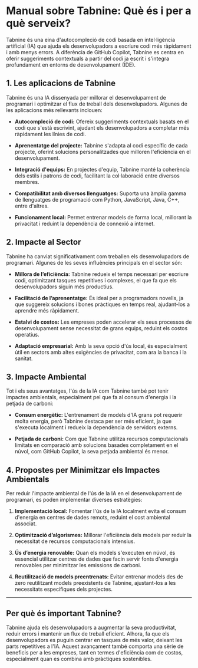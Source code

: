 # Manual sobre Tabnine: Què és i per a què serveix?

Tabnine és una eina d'autocompleció de codi basada en intel·ligència artificial (IA) que ajuda els desenvolupadors a escriure codi més ràpidament i amb menys errors. A diferència de GitHub Copilot, Tabnine es centra en oferir suggeriments contextuals a partir del codi ja escrit i s'integra profundament en entorns de desenvolupament (IDE).

## 1. Les aplicacions de Tabnine

Tabnine és una IA dissenyada per millorar el desenvolupament de programari i optimitzar el flux de treball dels desenvolupadors. Algunes de les aplicacions més rellevants inclouen:

- **Autocompleció de codi:** Ofereix suggeriments contextuals basats en el codi que s'està escrivint, ajudant els desenvolupadors a completar més ràpidament les línies de codi.
  
- **Aprenentatge del projecte:** Tabnine s'adapta al codi específic de cada projecte, oferint solucions personalitzades que milloren l'eficiència en el desenvolupament.
  
- **Integració d'equips:** En projectes d'equip, Tabnine manté la coherència dels estils i patrons de codi, facilitant la col·laboració entre diversos membres.
  
- **Compatibilitat amb diversos llenguatges:** Suporta una àmplia gamma de llenguatges de programació com Python, JavaScript, Java, C++, entre d'altres.
  
- **Funcionament local:** Permet entrenar models de forma local, millorant la privacitat i reduint la dependència de connexió a internet.

## 2. Impacte al Sector

Tabnine ha canviat significativament com treballen els desenvolupadors de programari. Algunes de les seves influències principals en el sector són:

- **Millora de l’eficiència:** Tabnine redueix el temps necessari per escriure codi, optimitzant tasques repetitives i complexes, el que fa que els desenvolupadors siguin més productius.
  
- **Facilitació de l’aprenentatge:** És ideal per a programadors novells, ja que suggereix solucions i bones pràctiques en temps real, ajudant-los a aprendre més ràpidament.

- **Estalvi de costos:** Les empreses poden accelerar els seus processos de desenvolupament sense necessitat de grans equips, reduint els costos operatius.

- **Adaptació empresarial:** Amb la seva opció d'ús local, és especialment útil en sectors amb altes exigències de privacitat, com ara la banca i la sanitat.

## 3. Impacte Ambiental

Tot i els seus avantatges, l'ús de la IA com Tabnine també pot tenir impactes ambientals, especialment pel que fa al consum d'energia i la petjada de carboni:

- **Consum energètic:** L'entrenament de models d'IA grans pot requerir molta energia, però Tabnine destaca per ser més eficient, ja que s'executa localment i redueix la dependència de servidors externs.

- **Petjada de carboni:** Com que Tabnine utilitza recursos computacionals limitats en comparació amb solucions basades completament en el núvol, com GitHub Copilot, la seva petjada ambiental és menor.

## 4. Propostes per Minimitzar els Impactes Ambientals

Per reduir l'impacte ambiental de l'ús de la IA en el desenvolupament de programari, es poden implementar diverses estratègies:

1. **Implementació local:** Fomentar l'ús de la IA localment evita el consum d'energia en centres de dades remots, reduint el cost ambiental associat.

2. **Optimització d’algorismes:** Millorar l'eficiència dels models per reduir la necessitat de recursos computacionals intensius.

3. **Ús d’energia renovable:** Quan els models s'executen en núvol, és essencial utilitzar centres de dades que facin servir fonts d'energia renovables per minimitzar les emissions de carboni.

4. **Reutilització de models preentrenats:** Evitar entrenar models des de zero reutilitzant models preexistents de Tabnine, ajustant-los a les necessitats específiques dels projectes.

---

## Per què és important Tabnine?

Tabnine ajuda els desenvolupadors a augmentar la seva productivitat, reduir errors i mantenir un flux de treball eficient. Alhora, fa que els desenvolupadors es puguin centrar en tasques de més valor, deixant les parts repetitives a l'IA. Aquest avançament també comporta una sèrie de beneficis per a les empreses, tant en termes d'eficiència com de costos, especialment quan es combina amb pràctiques sostenibles.
